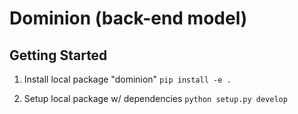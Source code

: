 # Dominion (back-end model)

## Getting Started

1. Install local package "dominion"
`pip install -e .`

1. Setup local package w/ dependencies
`python setup.py develop`
